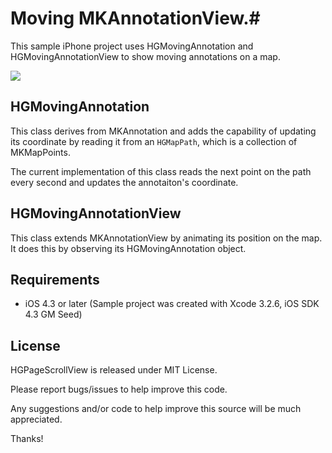 # Moving MKAnnotationView.#

This sample iPhone project uses HGMovingAnnotation and HGMovingAnnotationView to show moving annotations on a map. 

![](https://github.com/pratikbhiyani/Moving-MKAnnotationView/blob/master/Screenshots/%20HGMovingAnnotation.png) 


HGMovingAnnotation 
------------------

This class derives from MKAnnotation and adds the capability of updating its coordinate by reading it from an <code>HGMapPath</code>, which is a collection of MKMapPoints. 

The current implementation of this class reads the next point on the path every second and updates the annotaiton's coordinate. 

HGMovingAnnotationView
----------------------

This class extends MKAnnotationView by animating its position on the map. It does this by observing its HGMovingAnnotation object. 


## Requirements ##

- iOS 4.3 or later (Sample project was created with Xcode 3.2.6, iOS SDK 4.3 GM Seed)
 

## License ##

HGPageScrollView is released under MIT License.

Please report bugs/issues to help improve this code. 

Any suggestions and/or code to help improve this source will be much appreciated.

Thanks!  
